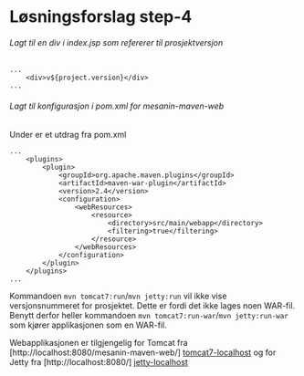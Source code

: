 # Løsningsforslag step-4

###### Lagt til en div i index.jsp som refererer til prosjektversjon
    ...
        <div>v${project.version}</div>
    ...

###### Lagt til konfigurasjon i pom.xml for mesanin-maven-web

Under er et utdrag fra pom.xml

    ...
        <plugins>
            <plugin>
                <groupId>org.apache.maven.plugins</groupId>
                <artifactId>maven-war-plugin</artifactId>
                <version>2.4</version>
                <configuration>
                    <webResources>
                        <resource>
                            <directory>src/main/webapp</directory>
                            <filtering>true</filtering>
                        </resource>
                    </webResources>
                </configuration>
            </plugin>
        </plugins>
    ...

Kommandoen `mvn tomcat7:run`/`mvn jetty:run` vil ikke vise versjonsnummeret for prosjektet. Dette er fordi 
det ikke lages noen WAR-fil. Benytt derfor heller kommandoen `mvn tomcat7:run-war`/`mvn jetty:run-war` 
som kjører applikasjonen som en WAR-fil.

Webapplikasjonen er tilgjengelig for Tomcat fra [http://localhost:8080/mesanin-maven-web/] [tomcat7-localhost] 
og for Jetty fra [http://localhost:8080/] [jetty-localhost]


[tomcat7-localhost]: http://localhost:8080/mesanin-maven-web/
[jetty-localhost]: http://localhost:8080/
